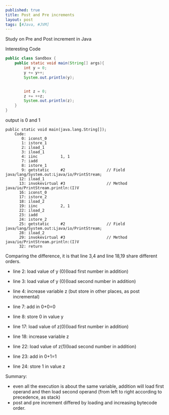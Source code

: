 ```yaml
---
published: true
title: Post and Pre increments
layout: post
tags: [#Java, #JVM]
---
```

Study on Pre and Post increment in Java

Interesting Code

```java
public class Sandbox {
    public static void main(String[] args){
        int y = 0;
        y += y++;
        System.out.println(y);


        int z = 0;
        z += ++z;
        System.out.println(z);
    }
}
```
output is 0 and 1

```bytecode
public static void main(java.lang.String[]);
    Code:
       0: iconst_0
       1: istore_1
       2: iload_1
       3: iload_1
       4: iinc          1, 1
       7: iadd
       8: istore_1
       9: getstatic     #2                  // Field java/lang/System.out:Ljava/io/PrintStream;
      12: iload_1
      13: invokevirtual #3                  // Method java/io/PrintStream.println:(I)V
      16: iconst_0
      17: istore_2
      18: iload_2
      19: iinc          2, 1
      22: iload_2
      23: iadd
      24: istore_2
      25: getstatic     #2                  // Field java/lang/System.out:Ljava/io/PrintStream;
      28: iload_2
      29: invokevirtual #3                  // Method java/io/PrintStream.println:(I)V
      32: return
```

Comparing the difference, it is that  line 3,4 and line 18,19 share different orders.

- line 2: load value of y (0)(load first number in addition)
- line 3: load value of y (0)(load second number in addition)
- line 4: increase variable z (but store in other places, as post incremental) 
- line 7: add in 0+0=0
- line 8: store 0 in value y

- line 17: load value of z(0)(load first number in addition)
- line 18: increase variable z
- line 22: load value of z(1)(load second number in addition)
- line 23: add in 0+1=1
- line 24: store 1 in value z

Summary:

- even all the execution is about the same variable, addition will load first operand and then load second operand (from left to right according to precedence, as stack)
- post and pre increment differed by loading and increasing bytecode order.